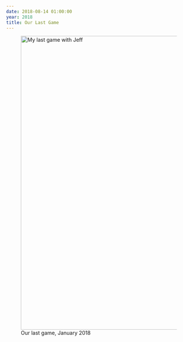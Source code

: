 ```yaml
---
date: 2018-08-14 01:00:00
year: 2018
title: Our Last Game
---
```


<figure class="center">
  <img src="{{'/files/2018/08/last-game-of-chess.jpg' | relative_url}}" width="800" alt="My last game with Jeff" class="centered">
  <figcaption>Our last game, January 2018</figcaption>
</figure>
